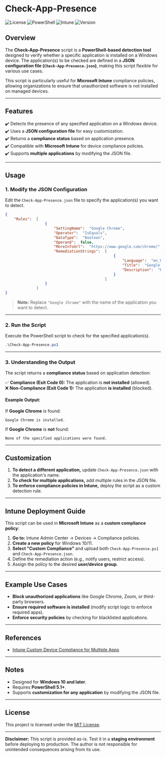 
# Check-App-Presence

![License](https://img.shields.io/badge/license-MIT-blue.svg)
![PowerShell](https://img.shields.io/badge/powershell-5.1%2B-blue.svg)
![Intune](https://img.shields.io/badge/Intune-Compatible-green.svg)
![Version](https://img.shields.io/badge/version-1.0-green.svg)

## Overview
The **Check-App-Presence** script is a **PowerShell-based detection tool** designed to verify whether a specific application is installed on a Windows device. The application(s) to be checked are defined in a **JSON configuration file (`Check-App-Presence.json`)**, making this script flexible for various use cases.

This script is particularly useful for **Microsoft Intune** compliance policies, allowing organizations to ensure that unauthorized software is not installed on managed devices.


---

## Features
✔️ Detects the presence of any specified application on a Windows device.  
✔️ Uses a **JSON configuration file** for easy customization.  
✔️ Returns a **compliance status** based on application presence.  
✔️ Compatible with **Microsoft Intune** for device compliance policies.  
✔️ Supports **multiple applications** by modifying the JSON file.  

---

## Usage

### 1. Modify the JSON Configuration
Edit the `Check-App-Presence.json` file to specify the application(s) you want to detect.

```json
{
    "Rules":  [
                  {
                      "SettingName":  "Google Chrome",
                      "Operator":  "IsEquals",
                      "DataType":  "Boolean",
                      "Operand":  false,
                      "MoreInfoUrl":  "https://www.google.com/chrome/",
                      "RemediationStrings":  [
                                                 {
                                                     "Language":  "en_US",
                                                     "Title":  "Google Chrome is installed.",
                                                     "Description":  "Please uninstall this software."
                                                 }
                                             ]
                  }
              ]
}
```

> **Note:** Replace `"Google Chrome"` with the name of the application you want to detect.

---

### 2. Run the Script
Execute the PowerShell script to check for the specified application(s).

```powershell
.\Check-App-Presence.ps1
```

---

### 3. Understanding the Output
The script returns a **compliance status** based on application detection:

✅ **Compliance (Exit Code 0):** The application is **not installed** (allowed).  
❌ **Non-Compliance (Exit Code 1):** The application **is installed** (blocked).  

#### Example Output:
If **Google Chrome** is found:
```
Google Chrome is installed.
```
If **Google Chrome** is **not** found:
```
None of the specified applications were found.
```

---

## Customization

1. **To detect a different application,** update `Check-App-Presence.json` with the application's name.
2. **To check for multiple applications,** add multiple rules in the JSON file.
3. **To enforce compliance policies in Intune,** deploy the script as a custom detection rule.

---

## Intune Deployment Guide
This script can be used in **Microsoft Intune** as a **custom compliance policy**:

1. **Go to:** Intune Admin Center → Devices → Compliance policies.
2. **Create a new policy** for Windows 10/11.
3. **Select "Custom Compliance"** and upload both `Check-App-Presence.ps1` and `Check-App-Presence.json`.
4. Define the remediation action (e.g., notify users, restrict access).
5. Assign the policy to the desired **user/device group**.

---

## Example Use Cases
- **Block unauthorized applications** like Google Chrome, Zoom, or third-party browsers.
- **Ensure required software is installed** (modify script logic to enforce required apps).
- **Enforce security policies** by checking for blacklisted applications.

---

## References
- [Intune Custom Device Compliance for Multiple Apps](https://liviubarbat.info/posts/07_intune-custom-device-compliance-for-multiple-apps/)

---

## Notes
- Designed for **Windows 10 and later**.
- Requires **PowerShell 5.1+**.
- Supports **customization for any application** by modifying the JSON file.

---

## License 
This project is licensed under the [MIT License](https://opensource.org/licenses/MIT).

---

**Disclaimer:** This script is provided as-is. Test it in a **staging environment** before deploying to production. The author is not responsible for unintended consequences arising from its use.
